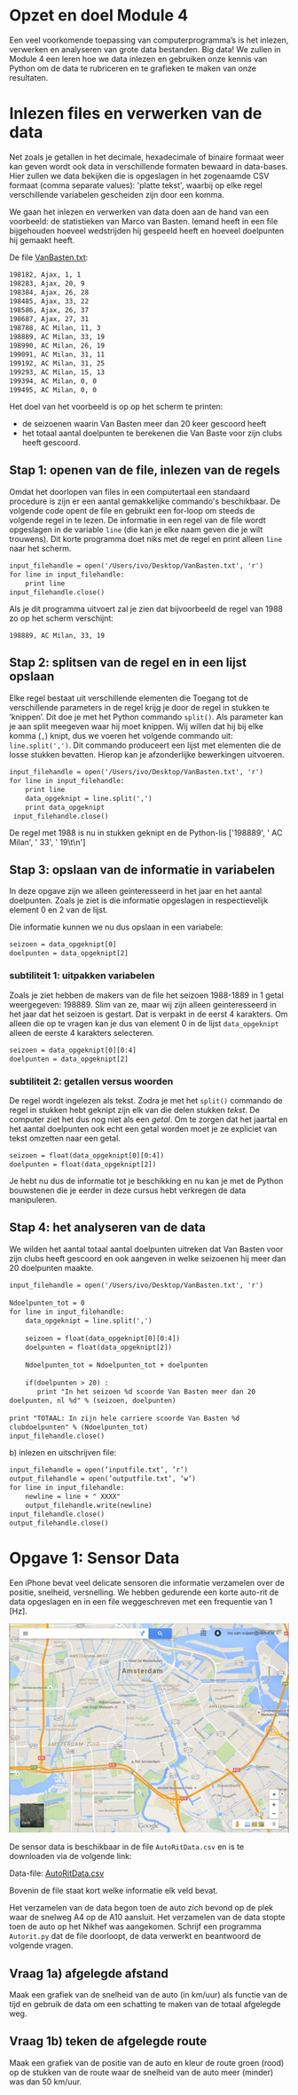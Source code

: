 
# Opzet en doel Module 4

Een veel voorkomende toepassing van computerprogramma’s is het inlezen, verwerken 
en analyseren van grote data bestanden. Big data! We zullen in Module 4 een leren 
hoe we data inlezen en gebruiken onze kennis van Python om de data te rubriceren en 
te grafieken te maken van onze resultaten.

# Inlezen files en verwerken van de data

Net zoals je getallen in het decimale, hexadecimale of binaire formaat weer kan geven
wordt ook data in verschillende formaten bewaard in data-bases. Hier zullen we data
bekijken die is opgeslagen in het zogenaamde CSV formaat (comma separate values): 
'platte tekst', waarbij op elke regel verschillende variabelen gescheiden zijn door 
een komma. 

We gaan het inlezen en verwerken van data doen aan de hand van een voorbeeld: 
de statistieken van Marco van Basten. Iemand heeft in een file bijgehouden 
hoeveel wedstrijden hij gespeeld heeft en hoeveel doelpunten hij gemaakt heeft.

De file [VanBasten.txt](http://www.nikhef.nl/~ivov/Python/Voetbal/VanBasten.txt):

    198182, Ajax, 1, 1	
    198283, Ajax, 20, 9	
    198384, Ajax, 26, 28	
    198485, Ajax, 33, 22	
    198586, Ajax, 26, 37	
    198687, Ajax, 27, 31	
    198788, AC Milan, 11, 3	
    198889, AC Milan, 33, 19	
    198990, AC Milan, 26, 19	
    199091, AC Milan, 31, 11	
    199192, AC Milan, 31, 25	
    199293, AC Milan, 15, 13	
    199394, AC Milan, 0, 0	
    199495, AC Milan, 0, 0	


Het doel van het voorbeeld is op op het scherm te printen:
   - de seizoenen waarin Van Basten meer dan 20 keer gescoord heeft
   - het totaal aantal doelpunten te berekenen die Van Baste voor zijn clubs heeft gescoord.
    
## Stap 1: openen van de file, inlezen van de regels

Omdat het doorlopen van files in een computertaal een standaard procedure is 
zijn er een aantal gemakkelijke commando's beschikbaar. De volgende code opent 
de file en gebruikt een for-loop om steeds de volgende regel in te lezen. De 
informatie in een regel van de file wordt opgeslagen in de variable `line` (die 
kan je elke naam geven die je wilt trouwens). Dit korte programma doet niks met 
de regel en print alleen `line` naar het scherm. 

	input_filehandle = open('/Users/ivo/Desktop/VanBasten.txt', 'r')
	for line in input_filehandle:
        print line
	input_filehandle.close()

Als je dit programma uitvoert zal je zien dat bijvoorbeeld de regel van 1988 zo op 
het scherm verschijnt:

    198889, AC Milan, 33, 19 

## Stap 2: splitsen van de regel en in een lijst opslaan

Elke regel bestaat uit verschillende elementen die Toegang tot de verschillende 
parameters in de regel krijg je door de regel in stukken te ’knippen’. Dit doe je 
met het Python commando `split()`. Als parameter kan je aan split meegeven waar 
hij moet knippen. Wij willen dat hij bij elke komma (`,`) knipt, dus we voeren 
het volgende commando uit: `line.split(',')`. Dit commando produceert een lijst 
met elementen die de losse stukken bevatten. Hierop kan je afzonderlijke bewerkingen 
uitvoeren.

	input_filehandle = open('/Users/ivo/Desktop/VanBasten.txt', 'r')
	for line in input_filehandle:
        print line
        data_opgeknipt = line.split(',')
        print data_opgeknipt        
   	 input_filehandle.close()

De regel met 1988 is nu in stukken geknipt en de Python-lis 
    ['198889', ' AC Milan', ' 33', ' 19\t\n']


## Stap 3: opslaan van de informatie in variabelen

In deze opgave zijn we alleen geinteresseerd in het jaar en het aantal doelpunten. 
Zoals je ziet is die informatie opgeslagen in respectievelijk element 0 en 2 van 
de lijst.

Die informatie kunnen we nu dus opslaan in een variabele:

    seizoen = data_opgeknipt[0]
    doelpunten = data_opgeknipt[2]

### subtiliteit 1: uitpakken variabelen
Zoals je ziet hebben de makers van de file het seizoen 1988-1889 in 1 getal 
weergegeven: 198889. Slim van ze, maar wij zijn alleen geinteresseerd in het 
jaar dat het seizoen is gestart. Dat is verpakt in de eerst 4 karakters. Om 
alleen die op te vragen kan je dus van element 0 in de lijst `data_opgeknipt` 
alleen de eerste 4 karakters selecteren.

    seizoen = data_opgeknipt[0][0:4]
    doelpunten = data_opgeknipt[2]

### subtiliteit 2: getallen versus woorden

De regel wordt ingelezen als tekst. Zodra je met het `split()` commando de regel 
in stukken hebt geknipt zijn elk van die delen stukken *tekst*. De computer ziet 
het dus nog niet als een *getal*. Om te zorgen dat het jaartal en het aantal 
doelpunten ook echt een getal worden moet je ze expliciet van tekst omzetten 
naar een getal.

    seizoen = float(data_opgeknipt[0][0:4])
    doelpunten = float(data_opgeknipt[2])

Je hebt nu dus de informatie tot je beschikking en nu kan je met de Python 
bouwstenen die je eerder in deze cursus hebt verkregen de data manipuleren.

## Stap 4: het analyseren van de data

We wilden het aantal totaal aantal doelpunten uitreken dat Van Basten voor zijn 
clubs heeft gescoord en ook aangeven in welke seizoenen hij meer dan 20 doelpunten 
maakte.

	input_filehandle = open('/Users/ivo/Desktop/VanBasten.txt', 'r')

    Ndoelpunten_tot = 0
	for line in input_filehandle:
        data_opgeknipt = line.split(',')
        
        seizoen = float(data_opgeknipt[0][0:4])
        doelpunten = float(data_opgeknipt[2])

        Ndoelpunten_tot = Ndoelpunten_tot + doelpunten   

        if(doelpunten > 20) :
           print "In het seizoen %d scoorde Van Basten meer dan 20 doelpunten, nl %d" % (seizoen, doelpunten)

    print "TOTAAL: In zijn hele carriere scoorde Van Basten %d clubdoelpunten" % (Ndoelpunten_tot)
   	input_filehandle.close()
    


b) inlezen en uitschrijven file:

	input_filehandle = open(’inputfile.txt’, ’r’)
	output_filehandle = open(’outputfile.txt’, ’w’)
	for line in input_filehandle:
        newline = line + " XXXX"
        output_filehandle.write(newline)
    input_filehandle.close()
    output_filehandle.close()


    

    
    
# Opgave 1: Sensor Data 
    
Een iPhone bevat veel delicate sensoren die informatie verzamelen over de 
positie, snelheid, versnelling. We hebben gedurende een korte auto-rit de 
data opgeslagen en in een file weggeschreven met een frequentie van 1 [Hz]. 

![](KaartAmsterdamKlein.png)


De sensor data is beschikbaar in de file `AutoRitData.csv` en is te downloaden 
via de volgende link:

Data-file: [AutoRitData.csv](http://www.nikhef.nl/~ivov/Python/SensorData/AutoRitData.csv)

Bovenin de file staat kort welke informatie elk veld bevat.

Het verzamelen van de data begon toen de auto zich bevond op de plek waar de 
snelweg A4 op de A10 aansluit. Het verzamelen van de data stopte toen de auto 
op het Nikhef was aangekomen. Schrijf een programma `Autorit.py` dat de file 
doorloopt, de data verwerkt en beantwoord de volgende vragen.

## Vraag 1a) afgelegde afstand
Maak een grafiek van de snelheid van de auto (in km/uur) als functie van de 
tijd en gebruik de data om een schatting te maken van de totaal afgelegde weg.

## Vraag 1b) teken de afgelegde route
Maak een grafiek van de positie van de auto en kleur de route groen (rood) 
op de stukken van de route waar de snelheid van de auto meer (minder) 
was dan 50 km/uur.



